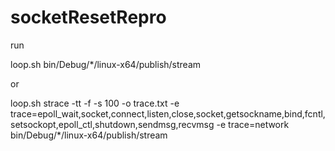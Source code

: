 # socketResetRepro

run 

loop.sh  bin/Debug/*/linux-x64/publish/stream

or 

loop.sh strace -tt -f -s 100 -o trace.txt  -e trace=epoll_wait,socket,connect,listen,close,socket,getsockname,bind,fcntl,setsockopt,epoll_ctl,shutdown,sendmsg,recvmsg -e trace=network bin/Debug/*/linux-x64/publish/stream

